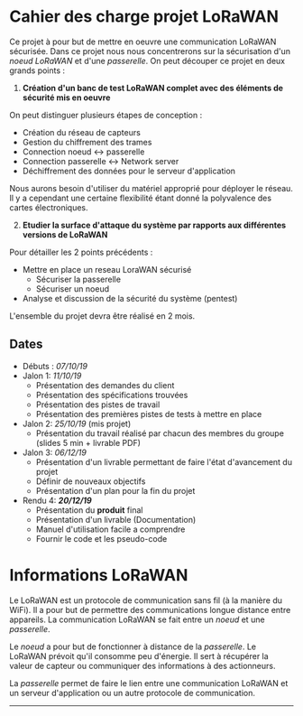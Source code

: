 # Cahier des charge projet LoRaWAN

Ce projet à pour but de mettre en oeuvre une communication LoRaWAN sécurisée. Dans ce projet nous nous concentrerons sur la sécurisation d'un *noeud LoRaWAN* et d'une *passerelle*. On peut découper ce projet en deux grands points : 

1. **Création d'un banc de test LoRaWAN complet avec des éléments de sécurité mis en oeuvre**

On peut distinguer plusieurs étapes de conception :

- Création du réseau de capteurs
- Gestion du chiffrement des trames 
- Connection noeud <-> passerelle 
- Connection passerelle <-> Network server
- Déchiffrement des données pour le serveur d'application

Nous aurons besoin d'utiliser du matériel approprié pour déployer le réseau. Il y a cependant une certaine flexibilité étant donné la polyvalence des cartes électroniques.

2. **Etudier la surface d'attaque du système par rapports aux différentes versions de LoRaWAN** 

Pour détailler les 2 points précédents :

- Mettre en place un reseau LoraWAN sécurisé
  - Sécuriser la passerelle
  - Sécuriser un noeud
- Analyse et discussion de la sécurité du système (pentest) 

L'ensemble du projet devra être réalisé en 2 mois. 

## Dates 

- Débuts : *07/10/19*
- Jalon 1: *11/10/19*
  - Présentation des demandes du client
  - Présentation des spécifications trouvées
  - Présentation des pistes de travail
  - Présentation des premières pistes de tests à mettre en place
- Jalon 2: *25/10/19* (mis projet)
  - Présentation du travail réalisé par chacun des membres du groupe (slides 5 min + livrable PDF)  
- Jalon 3: *06/12/19*
  - Présentation d'un livrable permettant de faire l'état d'avancement du projet
  - Définir de nouveaux objectifs 
  - Présentation d'un plan pour la fin du projet   
- Rendu 4: ***20/12/19***
  - Présentation du **produit** final
  - Présentation d'un livrable (Documentation)
  - Manuel d'utilisation facile a comprendre
  - Fournir le code et les pseudo-code 



# Informations LoRaWAN

Le LoRaWAN est un protocole de communication sans fil (à la manière du WiFi). Il a pour but de permettre des communications longue distance entre appareils. La communication LoRaWAN se fait entre un *noeud* et une *passerelle*.

Le *noeud* a pour but de fonctionner à distance de la *passerelle*. Le LoRaWAN prévoit qu'il consomme peu d'énergie. Il sert à récupérer la valeur de capteur ou communiquer des informations à des actionneurs.

La *passerelle* permet de faire le lien entre une communication LoRaWAN et un serveur d'application ou un autre protocole de communication.

-----
